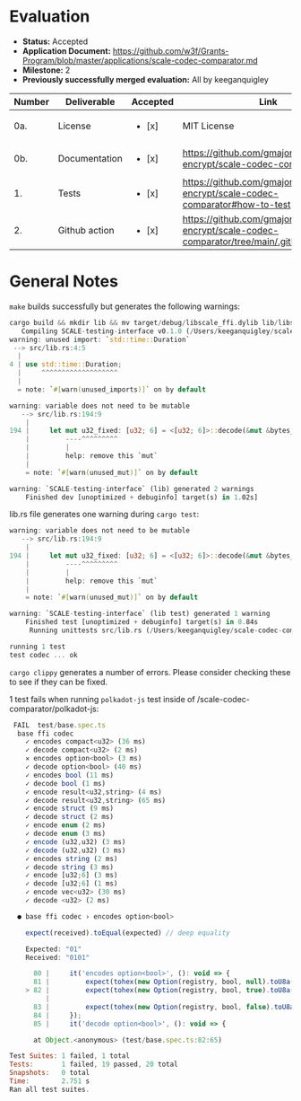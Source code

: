 
# Evaluation

- **Status:** Accepted
- **Application Document:** https://github.com/w3f/Grants-Program/blob/master/applications/scale-codec-comparator.md
- **Milestone:** 2
- **Previously successfully merged evaluation:** All by keeganquigley


| Number | Deliverable   | Accepted | Link                                                                                 | Notes |
|--------|---------------|----------|----------------------------------------------------------------------------|-------|
| 0a.     | License   | <ul><li>[x] </li></ul> | MIT License                            |       |
| 0b.     | Documentation       | <ul><li>[x] </li></ul> | https://github.com/gmajor-encrypt/scale-codec-comparator                                                                        | Looks good.   |
| 1.     | Tests         | <ul><li>[x] </li></ul> | https://github.com/gmajor-encrypt/scale-codec-comparator#how-to-test                 | Successful.      |
| 2.     | Github action | <ul><li>[x] </li></ul> | https://github.com/gmajor-encrypt/scale-codec-comparator/tree/main/.github/workflows | Successful on local fork.      |

# General Notes

`make` builds successfully but generates the following warnings:

```rust
cargo build && mkdir lib && mv target/debug/libscale_ffi.dylib lib/libscale_ffi.dylib
   Compiling SCALE-testing-interface v0.1.0 (/Users/keeganquigley/scale-codec-comparator)
warning: unused import: `std::time::Duration`
 --> src/lib.rs:4:5
  |
4 | use std::time::Duration;
  |     ^^^^^^^^^^^^^^^^^^^
  |
  = note: `#[warn(unused_imports)]` on by default

warning: variable does not need to be mutable
   --> src/lib.rs:194:9
    |
194 |     let mut u32_fixed: [u32; 6] = <[u32; 6]>::decode(&mut &bytes_raw[..]).unwrap();
    |         ----^^^^^^^^^
    |         |
    |         help: remove this `mut`
    |
    = note: `#[warn(unused_mut)]` on by default

warning: `SCALE-testing-interface` (lib) generated 2 warnings
    Finished dev [unoptimized + debuginfo] target(s) in 1.02s]
```

lib.rs file generates one warning during `cargo test`:
```rust
warning: variable does not need to be mutable
   --> src/lib.rs:194:9
    |
194 |     let mut u32_fixed: [u32; 6] = <[u32; 6]>::decode(&mut &bytes_raw[..]).unwrap();
    |         ----^^^^^^^^^
    |         |
    |         help: remove this `mut`
    |
    = note: `#[warn(unused_mut)]` on by default

warning: `SCALE-testing-interface` (lib test) generated 1 warning
    Finished test [unoptimized + debuginfo] target(s) in 0.84s
     Running unittests src/lib.rs (/Users/keeganquigley/scale-codec-comparator/target/debug/deps/scale_ffi-51ac330dbdd3a5f3)

running 1 test
test codec ... ok
```
`cargo clippy` generates a number of errors. Please consider checking these to see if they can be fixed.

1 test fails when running `polkadot-js` test inside of /scale-codec-comparator/polkadot-js:

```js
 FAIL  test/base.spec.ts
  base ffi codec
    ✓ encodes compact<u32> (36 ms)
    ✓ decode compact<u32> (2 ms)
    ✕ encodes option<bool> (3 ms)
    ✓ decode option<bool> (40 ms)
    ✓ encodes bool (11 ms)
    ✓ decode bool (1 ms)
    ✓ encode result<u32,string> (4 ms)
    ✓ decode result<u32,string> (65 ms)
    ✓ encode struct (9 ms)
    ✓ decode struct (2 ms)
    ✓ encode enum (2 ms)
    ✓ decode enum (3 ms)
    ✓ encode (u32,u32) (3 ms)
    ✓ decode (u32,u32) (3 ms)
    ✓ encodes string (2 ms)
    ✓ decode string (3 ms)
    ✓ encode [u32;6] (3 ms)
    ✓ decode [u32;6] (1 ms)
    ✓ encode vec<u32> (30 ms)
    ✓ decode <u32> (2 ms)

  ● base ffi codec › encodes option<bool>

    expect(received).toEqual(expected) // deep equality

    Expected: "01"
    Received: "0101"

      80 |     it('encodes option<bool>', (): void => {
      81 |         expect(tohex(new Option(registry, bool, null).toU8a())).toEqual(libm.option_bool_encode("NONE"));
    > 82 |         expect(tohex(new Option(registry, bool, true).toU8a())).toEqual(libm.option_bool_encode("true"));
         |                                                                 ^
      83 |         expect(tohex(new Option(registry, bool, false).toU8a())).toEqual(libm.option_bool_encode("false"));
      84 |     });
      85 |     it('decode option<bool>', (): void => {

      at Object.<anonymous> (test/base.spec.ts:82:65)

Test Suites: 1 failed, 1 total
Tests:       1 failed, 19 passed, 20 total
Snapshots:   0 total
Time:        2.751 s
Ran all test suites.
```
